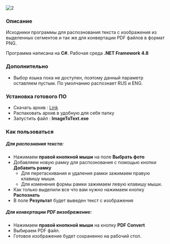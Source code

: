 ![2](https://user-images.githubusercontent.com/123443324/214613324-bd31723f-1e04-41ee-abd2-4131ca486a6e.png)

### Описание

Исходники программы для распознования текста с изображения из выделенных сегментов и так же для конвертации PDF файлов в формат PNG.

Программа написана на **C#.**
Рабочая среда **.NET Framework 4.8**

### Дополнительно
- Выбор языка пока не доступен, поэтому данный параметр оставляем пустым. По умолчанию распознает RUS и ENG.

### Установка готового ПО
- Скачать архив : [Link](https://disk.yandex.ru/d/2FhYG3csYVfXHw "Link")
- Распаковать архив в удобную для себя папку
- Запустить файл : **ImageToText.exe**

### Как пользоваться
##### Для распознания текста:
- Нажимаем **правой кнопкной мыши** на поле **Выбрать фото**
- Добавляем новую рамку для распознования с помощью кнопки **Добавить рамку**
	- Для перетаскивания и удаления рамки зажимаем правую клавишу мыши.
	- Для изменения формы рамки зажимаем левую клавишу мыши.
- Как только выделили все что вам нужно нажимаем кнопку **Распознать**
- В поле **Результат** будет выведен текст с изображения

##### Для конвертации PDF визображение:
- Нажимаем **правой кнопкной мыши** на кнопку **PDF Convert**
- Выбираем PDF файл.
- Готовое изображение будет сохраненно на рабочий стол.
